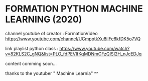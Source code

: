 # FORMATION PYTHON MACHINE LEARNING (2020)

channel youtube of creator : FormationVideo https://www.youtube.com/channel/UCmpptkXu8iIFe6kfDK5o7VQ

link playlist python class : https://www.youtube.com/watch?v=82KLS2C_gNQ&list=PLO_fdPEVlfKqMDNmCFzQISI2H_nJcEDJq 



content comming soon...


thanks to the youtuber " Machine Learnia" ^^


